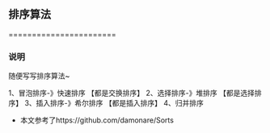 ## 排序算法

=======================
### 说明
随便写写排序算法~

1、冒泡排序-》快速排序 【都是交换排序】
2、选择排序-》堆排序   【都是选择排序】
3、插入排序-》希尔排序 【都是插入排序】
4、归并排序


* 本文参考了https://github.com/damonare/Sorts
